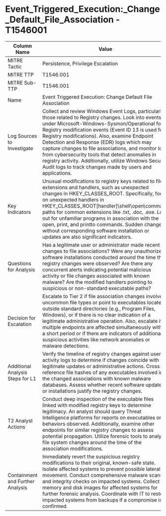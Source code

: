 # Event_Triggered_Execution:_Change_Default_File_Association - T1546001

| Column Name | Value |
|-------------|-------|
| MITRE Tactic | Persistence, Privilege Escalation |
| MITRE TTP | T1546.001 |
| MITRE Sub-TTP | T1546.001 |
| Name | Event Triggered Execution: Change Default File Association |
| Log Sources to Investigate | Collect and review Windows Event Logs, particularly those related to Registry changes. Look into events under Microsoft-Windows-Sysmon/Operational for Registry modification events (Event ID 13 is used for Registry modifications). Also, examine Endpoint Detection and Response (EDR) logs which may capture changes to file associations, and monitor logs from cybersecurity tools that detect anomalies in registry activity. Additionally, utilize Windows Security Audit logs to track changes made by users and applications. |
| Key Indicators | Unusual modifications to registry keys related to file extensions and handlers, such as unexpected changes in HKEY_CLASSES_ROOT. Specifically, focus on unexpected handlers in HKEY_CLASSES_ROOT\[handler]\shell\open\command paths for common extensions like .txt, .doc, .exe. Look out for unfamiliar programs in association with the open, print, and printto commands. Sudden changes without corresponding software installation or updates are also significant indicators. |
| Questions for Analysis | Has a legitimate user or administrator made recent changes to file associations? Were any unauthorized software installations conducted around the time the registry changes were observed? Are there any concurrent alerts indicating potential malicious activity or file changes associated with known malware? Are the modified handlers pointing to suspicious or non-standard executable paths? |
| Decision for Escalation | Escalate to Tier 2 if file association changes involve uncommon file types or point to executables located outside standard directories (e.g., Program Files, Windows), or if there is no clear indication of a legitimate administrative operation. Also, escalate if multiple endpoints are affected simultaneously within a short period or if there are indicators of additional suspicious activities like network anomalies or malware detections. |
| Additional Analysis Steps for L1 | Verify the timeline of registry changes against user activity logs to determine if changes coincide with legitimate updates or administrative actions. Cross-reference file hashes of any executables involved in the changed associations with known malware databases. Assess whether recent software updates or installations justify the registry changes. |
| T2 Analyst Actions | Conduct deep inspection of the executable files linked with modified registry keys to determine legitimacy. An analyst should query Threat Intelligence platforms for reports on executables or behaviors observed. Additionally, examine other endpoints for similar registry changes to assess potential propagation. Utilize forensic tools to analyze file system changes around the time of the association modifications. |
| Containment and Further Analysis | Immediately revert the suspicious registry modifications to their original, known-safe state. Isolate affected systems to prevent possible lateral movement. Conduct comprehensive malware scans and integrity checks on impacted systems. Collect memory and disk images for affected systems for further forensic analysis. Coordinate with IT to restore impacted systems from backups if a compromise is confirmed. |
